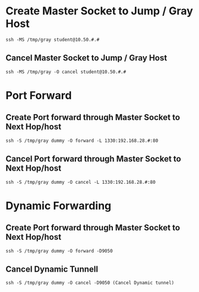 # Create Master Socket to Jump / Gray Host
	ssh -MS /tmp/gray student@10.50.#.#
## Cancel Master Socket to Jump / Gray Host
	ssh -MS /tmp/gray -O cancel student@10.50.#.#
# Port Forward
## Create Port forward through Master Socket to Next Hop/host
	ssh -S /tmp/gray dummy -O forward -L 1330:192.168.28.#:80
## Cancel Port forward through Master Socket to Next Hop/host
	ssh -S /tmp/gray dummy -O cancel -L 1330:192.168.28.#:80 
# Dynamic Forwarding
## Create Port forward through Master Socket to Next Hop/host
	ssh -S /tmp/gray dummy -O forward -D9050
## Cancel Dynamic Tunnell
	ssh -S /tmp/gray dummy -O cancel -D9050 (Cancel Dynamic tunnel)
